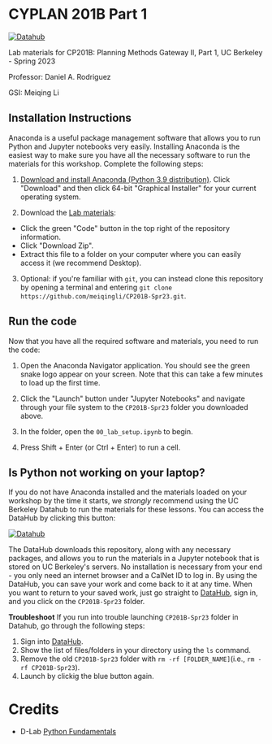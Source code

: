 # CYPLAN 201B Part 1 

[![Datahub](https://img.shields.io/badge/launch-datahub-blue)](https://datahub.berkeley.edu/hub/user-redirect/git-pull?repo=https%3A%2F%2Fgithub.com%2Fmeiqingli%2FCP201B-Spr23&urlpath=tree%2FCP201B-Spr23%2F&branch=main)

Lab materials for CP201B: Planning Methods Gateway II, Part 1, UC Berkeley - Spring 2023

Professor: Daniel A. Rodriguez

GSI: Meiqing Li

## Installation Instructions

Anaconda is a useful package management software that allows you to run Python and Jupyter notebooks very easily. Installing Anaconda is the easiest way to make sure you have all the necessary software to run the materials for this workshop. Complete the following steps:

1. [Download and install Anaconda (Python 3.9 distribution)](https://www.anaconda.com/products/individual). Click "Download" and then click 64-bit "Graphical Installer" for your current operating system.

2. Download the [Lab materials](https://github.com/meiqingli/CP201B-Spr23):

* Click the green "Code" button in the top right of the repository information.
* Click "Download Zip".
* Extract this file to a folder on your computer where you can easily access it (we recommend Desktop).

3. Optional: if you're familiar with `git`, you can instead clone this repository by opening a terminal and entering `git clone https://github.com/meiqingli/CP201B-Spr23.git`.

## Run the code

Now that you have all the required software and materials, you need to run the code:

1. Open the Anaconda Navigator application. You should see the green snake logo appear on your screen. Note that this can take a few minutes to load up the first time. 

2. Click the "Launch" button under "Jupyter Notebooks" and navigate through your file system to the `CP201B-Spr23` folder you downloaded above.

3. In the folder, open the `00_lab_setup.ipynb` to begin.

4. Press Shift + Enter (or Ctrl + Enter) to run a cell.

## Is Python not working on your laptop? 

If you do not have Anaconda installed and the materials loaded on your workshop by the time it starts, we *strongly* recommend using the UC Berkeley Datahub to run the materials for these lessons. You can access the DataHub by clicking this button: 

[![Datahub](https://img.shields.io/badge/launch-datahub-blue)](https://datahub.berkeley.edu/hub/user-redirect/git-pull?repo=https%3A%2F%2Fgithub.com%2Fmeiqingli%2FCP201B-Spr23&urlpath=tree%2FCP201B-Spr23%2F&branch=main)

The DataHub downloads this repository, along with any necessary packages, and allows you to run the materials in a Jupyter notebook that is stored on UC Berkeley's servers. No installation is necessary from your end - you only need an internet browser and a CalNet ID to log in. By using the DataHub, you can save your work and come back to it at any time. When you want to return to your saved work, just go straight to [DataHub](https://datahub.berkeley.edu), sign in, and you click on the `CP201B-Spr23` folder.

**Troubleshoot**
If you run into trouble launching `CP201B-Spr23` folder in Datahub, go through the following steps: 

1. Sign into [DataHub](https://datahub.berkeley.edu). 
2. Show the list of files/folders in your directory using the `ls` command.
3. Remove the old `CP201B-Spr23` folder with `rm -rf [FOLDER_NAME]`(i.e., `rm -rf CP201B-Spr23`).
4. Launch by clickig the blue button again. 


# Credits
* D-Lab [Python Fundamentals](https://github.com/dlab-berkeley/python-fundamentals)
